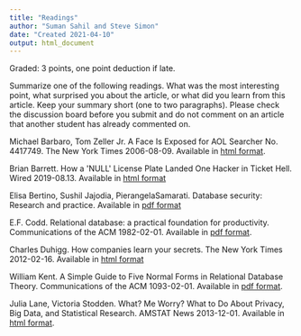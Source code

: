 ```yaml
---
title: "Readings"
author: "Suman Sahil and Steve Simon"
date: "Created 2021-04-10"
output: html_document
---
```


Graded: 3 points, one point deduction if late.

Summarize one of the following readings. What was the most interesting point, what surprised you about the article, or what did you learn from this article. Keep your summary short (one to two paragraphs). Please check the discussion board before you submit and do not comment on an article that another student has already commented on.

Michael Barbaro, Tom Zeller Jr. A Face Is Exposed for AOL Searcher No. 4417749. The New York Times 2006-08-09. Available in [html format][barb].

Brian Barrett. How a 'NULL' License Plate Landed One Hacker in Ticket Hell. Wired 2019-08.13. Available in [html format][barr]

Elisa Bertino, Sushil Jajodia, PierangelaSamarati. Database security: Research and practice. Available in [pdf format][bert]

E.F. Codd. Relational database: a practical foundation for productivity. Communications of the ACM 1982-02-01. Available in [pdf format][codd].

Charles Duhigg. How companies learn your secrets. The New York Times 2012-02-16. Available in [html format][duhi]

William Kent. A Simple Guide to Five Normal Forms in Relational Database Theory. Communications of the ACM 1093-02-01. Available in [pdf format][kent].

Julia Lane, Victoria Stodden. What? Me Worry? What to Do About Privacy, Big Data, and Statistical Research. AMSTAT News 2013-12-01. Available in [html format][lane].

[barb]: https://www.nytimes.com/2006/08/09/technology/09aol.html
[barr]: https://www.wired.com/story/null-license-plate-landed-one-hacker-ticket-hell/
[bert]: https://courses.cs.washington.edu/courses/cse590q/03au/jajodia-is-95.pdf
[codd]: https://dl.acm.org/doi/pdf/10.1145/1283920.1283937
[duhi]: https://www.nytimes.com/2012/02/19/magazine/shopping-habits.html
[kent]: https://www.cs.dartmouth.edu/~cs61/Resources/Papers/CACM%20Kent%20Five%20Normal%20Forms.pdf
[lane]: https://magazine.amstat.org/blog/2013/12/01/bigdatastatresearch/







